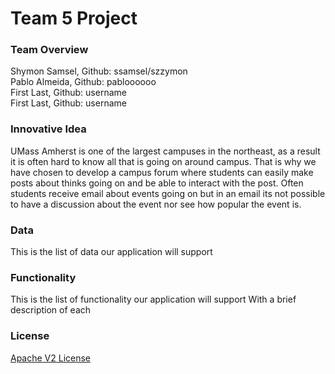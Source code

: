 # Team 5 Project

### Team Overview ###
Shymon Samsel, Github: ssamsel/szzymon  
Pablo Almeida, Github: pabloooooo  
First Last, Github: username  
First Last, Github: username  

### Innovative Idea ###
UMass Amherst is one of the largest campuses in the northeast, 
as a result it is often hard to know all that is going on around campus. 
That is why we have chosen to develop a campus forum where students can 
easily make posts about thinks going on and be able to interact with the post.
Often students receive email about events going on but in an email its not possible
to have a discussion about the event nor see how popular the event is.
### Data ###
This is the list of data our application will support

### Functionality ###
This is the list of functionality our application will support
With a brief description of each

### License ###
[Apache V2 License](https://opensource.org/license/apache-2-0/)
